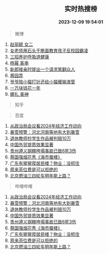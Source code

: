 <div align="center"><h2>实时热搜榜</h2><h4>2023-12-09 19:54:01</h4></div>

> 微博  

1. [赵丽颖 女二](https://s.weibo.com/weibo?q=%E8%B5%B5%E4%B8%BD%E9%A2%96%20%E5%A5%B3%E4%BA%8C&t=31&band_rank=1&Refer=top)<br />
2. [女老师用石头干脆面教育孩子反校园霸凌](https://s.weibo.com/weibo?q=%23%E5%A5%B3%E8%80%81%E5%B8%88%E7%94%A8%E7%9F%B3%E5%A4%B4%E5%B9%B2%E8%84%86%E9%9D%A2%E6%95%99%E8%82%B2%E5%AD%A9%E5%AD%90%E5%8F%8D%E6%A0%A1%E5%9B%AD%E9%9C%B8%E5%87%8C%23&t=31&band_rank=2&Refer=top)<br />
3. [三招养护呼吸道健康](https://s.weibo.com/weibo?q=%23%E4%B8%89%E6%8B%9B%E5%85%BB%E6%8A%A4%E5%91%BC%E5%90%B8%E9%81%93%E5%81%A5%E5%BA%B7%23&t=31&band_rank=3&Refer=top)<br />
4. [杨幂 客串](https://s.weibo.com/weibo?q=%E6%9D%A8%E5%B9%82%20%E5%AE%A2%E4%B8%B2&t=31&band_rank=4&Refer=top)<br />
5. [新郎接亲时提出一个请求笑翻众人](https://s.weibo.com/weibo?q=%23%E6%96%B0%E9%83%8E%E6%8E%A5%E4%BA%B2%E6%97%B6%E6%8F%90%E5%87%BA%E4%B8%80%E4%B8%AA%E8%AF%B7%E6%B1%82%E7%AC%91%E7%BF%BB%E4%BC%97%E4%BA%BA%23&t=31&band_rank=5&Refer=top)<br />
6. [酱园弄](https://s.weibo.com/weibo?q=%E9%85%B1%E5%9B%AD%E5%BC%84&t=31&band_rank=6&Refer=top)<br />
7. [爷爷陪小猫打针还给小猫暖输液管](https://s.weibo.com/weibo?q=%23%E7%88%B7%E7%88%B7%E9%99%AA%E5%B0%8F%E7%8C%AB%E6%89%93%E9%92%88%E8%BF%98%E7%BB%99%E5%B0%8F%E7%8C%AB%E6%9A%96%E8%BE%93%E6%B6%B2%E7%AE%A1%23&t=31&band_rank=7&Refer=top)<br />
8. [一万块钱花一年](https://s.weibo.com/weibo?q=%E4%B8%80%E4%B8%87%E5%9D%97%E9%92%B1%E8%8A%B1%E4%B8%80%E5%B9%B4&t=31&band_rank=8&Refer=top)<br />
9. [娜扎 美神](https://s.weibo.com/weibo?q=%E5%A8%9C%E6%89%8E%20%E7%BE%8E%E7%A5%9E&t=31&band_rank=9&Refer=top)<br />

> 知乎  


> 百度  

1. [从政治局会议看2024年经济工作动向](https://www.baidu.com/s?wd=%E4%BB%8E%E6%94%BF%E6%B2%BB%E5%B1%80%E4%BC%9A%E8%AE%AE%E7%9C%8B2024%E5%B9%B4%E7%BB%8F%E6%B5%8E%E5%B7%A5%E4%BD%9C%E5%8A%A8%E5%90%91&sa=fyb_news&rsv_dl=fyb_news)<br />
2. [暴雪预警：河北河南等地有大到暴雪](https://www.baidu.com/s?wd=%E6%9A%B4%E9%9B%AA%E9%A2%84%E8%AD%A6%EF%BC%9A%E6%B2%B3%E5%8C%97%E6%B2%B3%E5%8D%97%E7%AD%89%E5%9C%B0%E6%9C%89%E5%A4%A7%E5%88%B0%E6%9A%B4%E9%9B%AA&sa=fyb_news&rsv_dl=fyb_news)<br />
3. [退休教师抄学生作品被判赔10万](https://www.baidu.com/s?wd=%E9%80%80%E4%BC%91%E6%95%99%E5%B8%88%E6%8A%84%E5%AD%A6%E7%94%9F%E4%BD%9C%E5%93%81%E8%A2%AB%E5%88%A4%E8%B5%9410%E4%B8%87&sa=fyb_news&rsv_dl=fyb_news)<br />
4. [中国外贸提质效果显著](https://www.baidu.com/s?wd=%E4%B8%AD%E5%9B%BD%E5%A4%96%E8%B4%B8%E6%8F%90%E8%B4%A8%E6%95%88%E6%9E%9C%E6%98%BE%E8%91%97&sa=fyb_news&rsv_dl=fyb_news)<br />
5. [贵州遵义钢棚垮塌事故已致6死3伤](https://www.baidu.com/s?wd=%E8%B4%B5%E5%B7%9E%E9%81%B5%E4%B9%89%E9%92%A2%E6%A3%9A%E5%9E%AE%E5%A1%8C%E4%BA%8B%E6%95%85%E5%B7%B2%E8%87%B46%E6%AD%BB3%E4%BC%A4&sa=fyb_news&rsv_dl=fyb_news)<br />
6. [蔡国强烟花秀《海市蜃楼》](https://www.baidu.com/s?wd=%E8%94%A1%E5%9B%BD%E5%BC%BA%E7%83%9F%E8%8A%B1%E7%A7%80%E3%80%8A%E6%B5%B7%E5%B8%82%E8%9C%83%E6%A5%BC%E3%80%8B&sa=fyb_news&rsv_dl=fyb_news)<br />
7. [广东有猩猩爬居民楼？物业：没抓住](https://www.baidu.com/s?wd=%E5%B9%BF%E4%B8%9C%E6%9C%89%E7%8C%A9%E7%8C%A9%E7%88%AC%E5%B1%85%E6%B0%91%E6%A5%BC%EF%BC%9F%E7%89%A9%E4%B8%9A%EF%BC%9A%E6%B2%A1%E6%8A%93%E4%BD%8F&sa=fyb_news&rsv_dl=fyb_news)<br />
8. [原来茶位费是可以拒绝的](https://www.baidu.com/s?wd=%E5%8E%9F%E6%9D%A5%E8%8C%B6%E4%BD%8D%E8%B4%B9%E6%98%AF%E5%8F%AF%E4%BB%A5%E6%8B%92%E7%BB%9D%E7%9A%84&sa=fyb_news&rsv_dl=fyb_news)<br />
9. [北京燃油三四轮车明年能上路？](https://www.baidu.com/s?wd=%E5%8C%97%E4%BA%AC%E7%87%83%E6%B2%B9%E4%B8%89%E5%9B%9B%E8%BD%AE%E8%BD%A6%E6%98%8E%E5%B9%B4%E8%83%BD%E4%B8%8A%E8%B7%AF%EF%BC%9F&sa=fyb_news&rsv_dl=fyb_news)<br />

> 哔哩哔哩  

1. [从政治局会议看2024年经济工作动向](https://www.baidu.com/s?wd=%E4%BB%8E%E6%94%BF%E6%B2%BB%E5%B1%80%E4%BC%9A%E8%AE%AE%E7%9C%8B2024%E5%B9%B4%E7%BB%8F%E6%B5%8E%E5%B7%A5%E4%BD%9C%E5%8A%A8%E5%90%91&sa=fyb_news&rsv_dl=fyb_news)<br />
2. [暴雪预警：河北河南等地有大到暴雪](https://www.baidu.com/s?wd=%E6%9A%B4%E9%9B%AA%E9%A2%84%E8%AD%A6%EF%BC%9A%E6%B2%B3%E5%8C%97%E6%B2%B3%E5%8D%97%E7%AD%89%E5%9C%B0%E6%9C%89%E5%A4%A7%E5%88%B0%E6%9A%B4%E9%9B%AA&sa=fyb_news&rsv_dl=fyb_news)<br />
3. [退休教师抄学生作品被判赔10万](https://www.baidu.com/s?wd=%E9%80%80%E4%BC%91%E6%95%99%E5%B8%88%E6%8A%84%E5%AD%A6%E7%94%9F%E4%BD%9C%E5%93%81%E8%A2%AB%E5%88%A4%E8%B5%9410%E4%B8%87&sa=fyb_news&rsv_dl=fyb_news)<br />
4. [中国外贸提质效果显著](https://www.baidu.com/s?wd=%E4%B8%AD%E5%9B%BD%E5%A4%96%E8%B4%B8%E6%8F%90%E8%B4%A8%E6%95%88%E6%9E%9C%E6%98%BE%E8%91%97&sa=fyb_news&rsv_dl=fyb_news)<br />
5. [贵州遵义钢棚垮塌事故已致6死3伤](https://www.baidu.com/s?wd=%E8%B4%B5%E5%B7%9E%E9%81%B5%E4%B9%89%E9%92%A2%E6%A3%9A%E5%9E%AE%E5%A1%8C%E4%BA%8B%E6%95%85%E5%B7%B2%E8%87%B46%E6%AD%BB3%E4%BC%A4&sa=fyb_news&rsv_dl=fyb_news)<br />
6. [蔡国强烟花秀《海市蜃楼》](https://www.baidu.com/s?wd=%E8%94%A1%E5%9B%BD%E5%BC%BA%E7%83%9F%E8%8A%B1%E7%A7%80%E3%80%8A%E6%B5%B7%E5%B8%82%E8%9C%83%E6%A5%BC%E3%80%8B&sa=fyb_news&rsv_dl=fyb_news)<br />
7. [广东有猩猩爬居民楼？物业：没抓住](https://www.baidu.com/s?wd=%E5%B9%BF%E4%B8%9C%E6%9C%89%E7%8C%A9%E7%8C%A9%E7%88%AC%E5%B1%85%E6%B0%91%E6%A5%BC%EF%BC%9F%E7%89%A9%E4%B8%9A%EF%BC%9A%E6%B2%A1%E6%8A%93%E4%BD%8F&sa=fyb_news&rsv_dl=fyb_news)<br />
8. [原来茶位费是可以拒绝的](https://www.baidu.com/s?wd=%E5%8E%9F%E6%9D%A5%E8%8C%B6%E4%BD%8D%E8%B4%B9%E6%98%AF%E5%8F%AF%E4%BB%A5%E6%8B%92%E7%BB%9D%E7%9A%84&sa=fyb_news&rsv_dl=fyb_news)<br />
9. [北京燃油三四轮车明年能上路？](https://www.baidu.com/s?wd=%E5%8C%97%E4%BA%AC%E7%87%83%E6%B2%B9%E4%B8%89%E5%9B%9B%E8%BD%AE%E8%BD%A6%E6%98%8E%E5%B9%B4%E8%83%BD%E4%B8%8A%E8%B7%AF%EF%BC%9F&sa=fyb_news&rsv_dl=fyb_news)<br />
